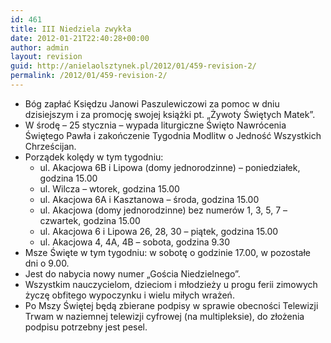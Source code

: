 ```yaml
---
id: 461
title: III Niedziela zwykła
date: 2012-01-21T22:40:28+00:00
author: admin
layout: revision
guid: http://anielaolsztynek.pl/2012/01/459-revision-2/
permalink: /2012/01/459-revision-2/
---
```

  * Bóg zapłać Księdzu Janowi Paszulewiczowi za pomoc w dniu dzisiejszym i za promocję swojej książki pt. &#8222;Żywoty Świętych Matek&#8221;.
  * W środę &#8211; 25 stycznia &#8211; wypada liturgiczne Święto Nawrócenia Świętego Pawła i zakończenie Tygodnia Modlitw o Jedność Wszystkich Chrześcijan.
  * Porządek kolędy w tym tygodniu: 
      * ul. Akacjowa 6B i Lipowa (domy jednorodzinne) &#8211; poniedziałek, godzina 15.00
      * ul. Wilcza &#8211; wtorek, godzina 15.00
      * ul. Akacjowa 6A i Kasztanowa &#8211; środa, godzina 15.00
      * ul. Akacjowa (domy jednorodzinne) bez numerów 1, 3, 5, 7 &#8211; czwartek, godzina 15.00
      * ul. Akacjowa 6 i Lipowa 26, 28, 30 &#8211; piątek, godzina 15.00
      * ul. Akacjowa 4, 4A, 4B &#8211; sobota, godzina 9.30
  * Msze Święte w tym tygodniu: w sobotę o godzinie 17.00, w pozostałe dni o 9.00.
  * Jest do nabycia nowy numer &#8222;Gościa Niedzielnego&#8221;.
  * Wszystkim nauczycielom, dzieciom i młodzieży u progu ferii zimowych życzę obfitego wypoczynku i wielu miłych wrażeń.
  * Po Mszy Świętej będą zbierane podpisy w sprawie obecności Telewizji Trwam w naziemnej telewizji cyfrowej (na multipleksie), do złożenia podpisu potrzebny jest pesel.